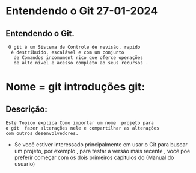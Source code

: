# Entendendo o Git 27-01-2024
 
## Entendendo o Git.

```
 O git é um Sistema de Controle de revisão, rapido 
  é destribuido, escalável e com um conjunto
   de Comandos incomument rico que oferce operações 
   de alto nivel e acesso completo ao seus recursos .
 ```
 # Nome = git introduções git:
 ## Descrição:
 ```
Este Topico explica Como importar um nome  projeto para 
 o git  fazer alterações nele e compartilhar as alterações 
 com outros desenvolvedores.
 ```
 - Se você estiver interessado principalmente em usar o Git para buscar um projeto, por exemplo , para testar a versão mais recente , você poe preferir  começar  com os dois primeiros capitulos  do (Manual do usuario) 